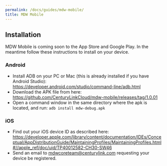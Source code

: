 ```yaml
---
permalink: /docs/guides/mdw-mobile/
title: MDW Mobile
---
```


## Installation
MDW Mobile is coming soon to the App Store and Google Play.  In the meantime follow these instructions to install on your device.

### Android
  - Install ADB on your PC or Mac (this is already installed if you have Android Studio):<br/>
    <https://developer.android.com/studio/command-line/adb.html>
  - Download the APK file from here:<br/>
    <https://github.com/CenturyLinkCloud/mdw-mobile/releases/tag/1.0.01>
  - Open a command window in the same directory where the apk is located, and run:
    `adb install mdw-debug.apk`

### iOS
  - Find out your iOS device ID as described here:
    <https://developer.apple.com/library/content/documentation/IDEs/Conceptual/AppDistributionGuide/MaintainingProfiles/MaintainingProfiles.html#//apple_ref/doc/uid/TP40012582-CH30-SW46>
  - Send an email to <mdwcoreteam@centurylink.com> requesting your device be registered. 
